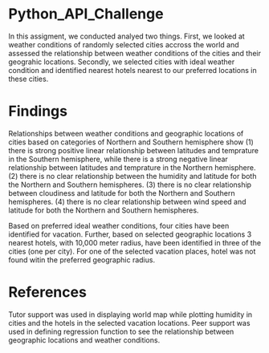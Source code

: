 # Python_API_Challenge
In this assigment, we conducted analyed two things. First, we looked at weather conditions of randomly selected cities accross the world and assessed the relationship between weather conditions of the cities and their geograhic locations. Secondly, we selected cities with ideal weather condition and identified nearest hotels nearest to our preferred locations in these cities.

# Findings
Relationships between weather conditions and geographic locations of cities based on categories of Northern and Southern hemisphere show
(1) there is strong positive linear relationship between latitudes and temprature in the Southern hemisphere, while there is a strong negative linear relationship between latitudes and temprature in the Northern hemisphere.
(2) there is no clear relationship between the humidity and latitude for both the Northern and Southern hemispheres.
(3) there is no clear relationship between cloudiness and latitude for both the Northern and Southern hemispheres.
(4) there is no clear relationship between wind speed and latitude for both the Northern and Southern hemispheres.

Based on preferred ideal weather conditions, four cities have been identified for vacation. Further, based on selected geographic locations 3 nearest hotels, with 10,000 meter radius, have been identified in three of the cities (one per city). For one of the selected vacation places, hotel was not found witin the preferred geographic radius.

# References
Tutor support was used in displaying world map while plotting humidity in cities and the hotels in the selected vacation locations.
Peer support was used in defining regression function to see the relationship between geographic locations and weather conditions. 
